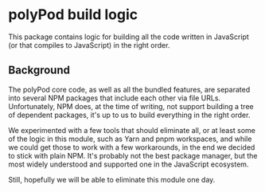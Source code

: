 # polyPod build logic

This package contains logic for building all the code written in JavaScript (or
that compiles to JavaScript) in the right order.

## Background

The polyPod core code, as well as all the bundled features, are separated into
several NPM packages that include each other via file URLs. Unfortunately, NPM
does, at the time of writing, not support building a tree of dependent packages,
it's up to us to build everything in the right order.

We experimented with a few tools that should eliminate all, or at least some of
the logic in this module, such as Yarn and pnpm workspaces, and while we could
get those to work with a few workarounds, in the end we decided to stick with
plain NPM. It's probably not the best package manager, but the most widely
understood and supported one in the JavaScript ecosystem.

Still, hopefully we will be able to eliminate this module one day.
